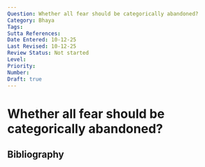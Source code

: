 ```yaml
---
Question: Whether all fear should be categorically abandoned?
Category: Bhaya
Tags: 
Sutta References: 
Date Entered: 10-12-25
Last Revised: 10-12-25
Review Status: Not started
Level: 
Priority: 
Number: 
Draft: true
---
```


# Whether all fear should be categorically abandoned?

## Bibliography

<!-- 

Notes:



-->
